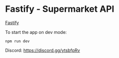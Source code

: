 # Fastify - Supermarket API
 
[Fastify](https://www.fastify.io/)

To start the app on dev mode:

```
npm run dev
```

Discord: https://discord.gg/ytsbfpRv
